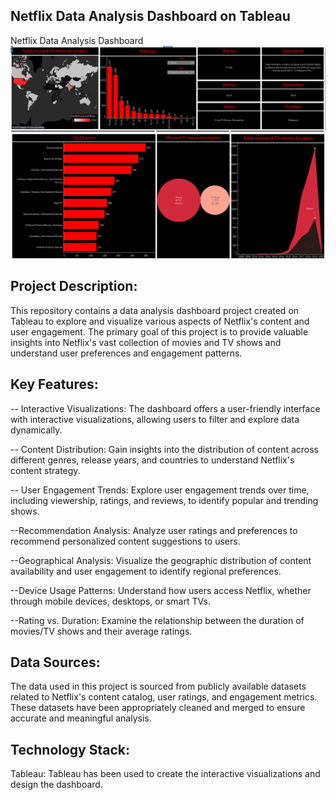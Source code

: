 ## Netflix Data Analysis Dashboard on Tableau

Netflix Data Analysis Dashboard
![Netflix Dashboard](https://github.com/Bhavya1912/Netflix-Dashboard/blob/main/pic1.png)
![Netflix Dashboard](https://github.com/Bhavya1912/Netflix-Dashboard/blob/main/pic2.png)



## Project Description:
This repository contains a data analysis dashboard project created on Tableau to explore and visualize various aspects of Netflix's content and user engagement. The primary goal of this project is to provide valuable insights into Netflix's vast collection of movies and TV shows and understand user preferences and engagement patterns.

## Key Features:

-- Interactive Visualizations: The dashboard offers a user-friendly interface with interactive visualizations, allowing users to filter and explore data dynamically.

-- Content Distribution: Gain insights into the distribution of content across different genres, release years, and countries to understand Netflix's content strategy.

-- User Engagement Trends: Explore user engagement trends over time, including viewership, ratings, and reviews, to identify popular and trending shows.

--Recommendation Analysis: Analyze user ratings and preferences to recommend personalized content suggestions to users.

--Geographical Analysis: Visualize the geographic distribution of content availability and user engagement to identify regional preferences.

--Device Usage Patterns: Understand how users access Netflix, whether through mobile devices, desktops, or smart TVs.

--Rating vs. Duration: Examine the relationship between the duration of movies/TV shows and their average ratings.

## Data Sources:
The data used in this project is sourced from publicly available datasets related to Netflix's content catalog, user ratings, and engagement metrics. These datasets have been appropriately cleaned and merged to ensure accurate and meaningful analysis.

## Technology Stack:

Tableau: Tableau has been used to create the interactive visualizations and design the dashboard.
